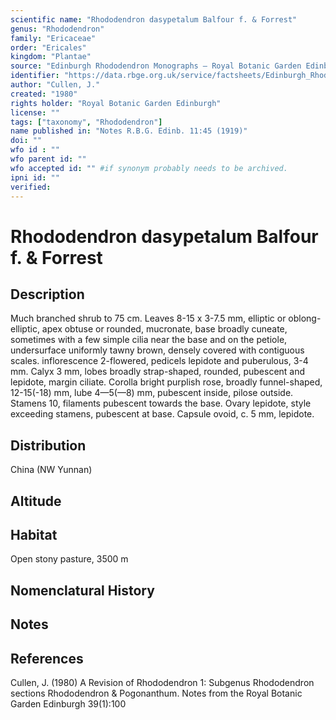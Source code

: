 ```yaml
---
scientific name: "Rhododendron dasypetalum Balfour f. & Forrest"
genus: "Rhododendron"
family: "Ericaceae"
order: "Ericales"
kingdom: "Plantae"
source: "Edinburgh Rhododendron Monographs – Royal Botanic Garden Edinburgh"
identifier: "https://data.rbge.org.uk/service/factsheets/Edinburgh_Rhododendron_Monographs.xhtml"
author: "Cullen, J."
created: "1980"
rights holder: "Royal Botanic Garden Edinburgh"
license: ""
tags: ["taxonomy", "Rhododendron"]
name published in: "Notes R.B.G. Edinb. 11:45 (1919)"
doi: ""
wfo id : ""
wfo parent id: ""
wfo accepted id: "" #if synonym probably needs to be archived.                      
ipni id: ""
verified:
---
```


                       

# Rhododendron dasypetalum Balfour f. & Forrest

## Description
Much branched shrub to 75 cm. Leaves 8-15 x 3-7.5 mm, elliptic or oblong-elliptic, apex obtuse or rounded, mucronate, base broadly cuneate, sometimes with a few simple cilia near the base and on the petiole, undersurface uniformly tawny brown, densely covered with contiguous scales. inflorescence 2-flowered, pedicels lepidote and puberulous, 3-4 mm. Calyx 3 mm, lobes broadly strap-shaped, rounded, pubescent and lepidote, margin ciliate. Corolla bright purplish rose, broadly funnel-shaped, 12-15(-18) mm, lube 4—5(—8) mm, pubescent inside, pilose outside. Stamens 10, filaments pubescent towards the base. Ovary lepidote, style exceeding stamens, pubescent at base. Capsule ovoid, c. 5 mm, lepidote.

## Distribution
China (NW Yunnan)

## Altitude


## Habitat
Open stony pasture, 3500 m

## Nomenclatural History

                       
## Notes


## References

Cullen, J. (1980) A Revision of Rhododendron 1: Subgenus Rhododendron sections Rhododendron & Pogonanthum. Notes from the Royal Botanic Garden Edinburgh 39(1):100
